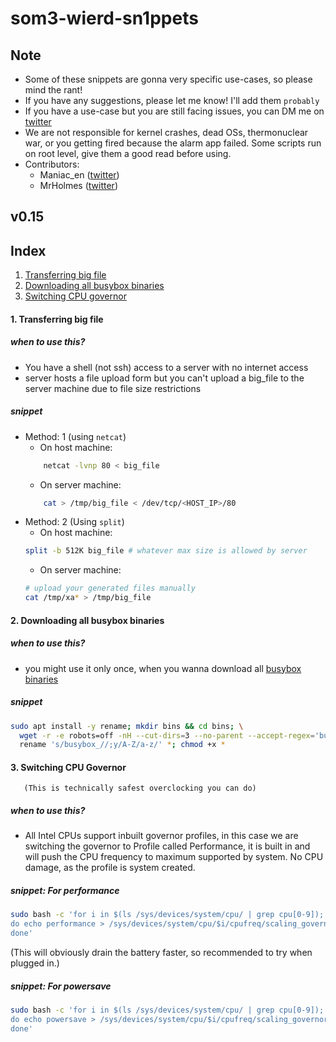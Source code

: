 # som3-wierd-sn1ppets

## Note
- Some of these snippets are gonna very specific use-cases, so please mind the rant!
- If you have any suggestions, please let me know! I'll add them `probably`
- If you have a use-case but you are still facing issues, you can DM me on [twitter](https://twitter.com/maniac_en)
- We are not responsible for kernel crashes, dead OSs, thermonuclear war, or you getting fired because the alarm app failed. Some scripts run on root level, give them a good read before using. 
- Contributors:  
  - Maniac_en ([twitter](https://twitter.com/maniac_en)) 
  - MrHolmes ([twitter](https://twitter.com/__MrHolmes)) 
## v0.15

## Index
1. [Transferring big file](#1-transferring-big-file)
2. [Downloading all busybox binaries](#2-downloading-all-busybox-binaries)
3. [Switching CPU governor](#3-switching-CPU-Governor)

#### 1. Transferring big file
  ##### when to use this?
  - You have a shell (not ssh) access to a server with no internet access
  - server hosts a file upload form but you can't upload a big_file to the server machine due to file size restrictions

  ##### snippet
- Method: 1 (using `netcat`)
    - On host machine:
    ```sh
        netcat -lvnp 80 < big_file
    ```
   - On server machine:
    ```sh
        cat > /tmp/big_file < /dev/tcp/<HOST_IP>/80
    ```
- Method: 2 (Using `split`)
    - On host machine:
    ```sh
    split -b 512K big_file # whatever max size is allowed by server
    ```
    - On server machine:
    ```sh
    # upload your generated files manually
    cat /tmp/xa* > /tmp/big_file
    ```
   
#### 2. Downloading all busybox binaries
  ##### when to use this?
  - you might use it only once, when you wanna download all [busybox binaries](https://www.busybox.net/)
  ##### snippet
  ```sh
  sudo apt install -y rename; mkdir bins && cd bins; \
    wget -r -e robots=off -nH --cut-dirs=3 --no-parent --accept-regex='busybox_' -R html,tmp,txt https://busybox.net/downloads/binaries/1.31.0-i686-uclibc/ ; \
    rename 's/busybox_//;y/A-Z/a-z/' *; chmod +x *
  ```
#### 3. Switching CPU Governor
       (This is technically safest overclocking you can do)
  ##### when to use this?
  - All Intel CPUs support inbuilt governor profiles, in this case we are switching the governor to Profile called Performance, it is built in and will push the CPU frequency to maximum supported by system. No CPU damage, as the profile is system created. 
  ##### snippet: For performance
  ```sh
  sudo bash -c 'for i in $(ls /sys/devices/system/cpu/ | grep cpu[0-9]); \
  do echo performance > /sys/devices/system/cpu/$i/cpufreq/scaling_governor; \
  done'
  ```
  (This will obviously drain the battery faster, so recommended to try when plugged in.)
  ##### snippet: For powersave
  ```sh
  sudo bash -c 'for i in $(ls /sys/devices/system/cpu/ | grep cpu[0-9]); \
  do echo powersave > /sys/devices/system/cpu/$i/cpufreq/scaling_governor; \
  done'
  ```
